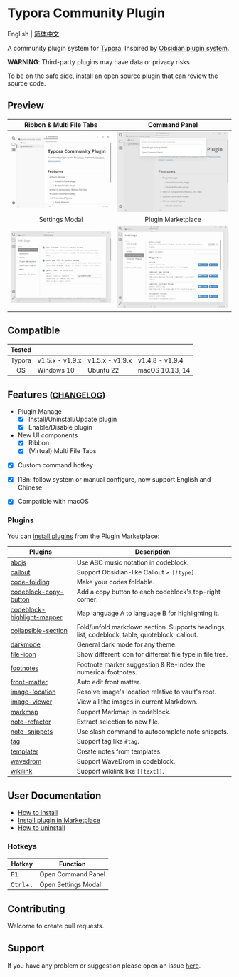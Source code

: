 # Typora Community Plugin

English | [简体中文](https://github.com/typora-community-plugin/typora-community-plugin/blob/main/README.zh-CN.md)

A community plugin system for [Typora](https://typora.io/). Inspired by [Obsidian plugin system](https://docs.obsidian.md/Home).

**WARNING**: Third-party plugins may have data or privacy risks.

To be on the safe side, install an open source plugin that can review the source code.



## Preview

| Ribbon & Multi File Tabs              | Command Panel                             |
| :-----------------------------------: | :---------------------------------------: |
| ![](./docs/assets/base.jpg)           | ![](./docs/assets/command-modal.jpg)      |
| Settings Modal                        | Plugin Marketplace                        |
| ![](./docs/assets/settings-modal.jpg) | ![](./docs/assets/plugin-marketplace.jpg) |



## Compatible

| Tested |                 |                 |                 |
| :----: | --------------- | --------------- | --------------- |
| Typora | v1.5.x - v1.9.x | v1.5.x - v1.9.x | v1.4.8 - v1.9.4 |
| OS     | Windows 10      | Ubuntu 22       | macOS 10.13, 14 |



## Features <small>([CHANGELOG](./docs/en-us/user-guide/CHANGELOG.md))</small>

- Plugin Manage
  - [x] Install/Uninstall/Update plugin
  - [x] Enable/Disable plugin
- New UI components
  - [x] Ribbon
  - [x] (Virtual) Multi File Tabs
- [x] Custom command hotkey
- [x] I18n: follow system or manual configure, now support English and Chinese
- [x] Compatible with macOS



### Plugins

You can [install plugins](./docs/en-us/user-guide/2-plugin-installation.md) from the Plugin Marketplace:

| Plugins                          | Description                                               |
| -------------------------------- | --------------------------------------------------------- |
| [abcjs][p12]                     | Use ABC music notation in codeblock.                      |
| [callout][p1]                    | Support Obsidian-like Callout `> [!type]`.                |
| [code-folding][p14]              | Make your codes foldable.                                 |
| [codeblock-copy-button][p2]      | Add a copy button to each codeblock's top-right corner.   |
| [codeblock-highlight-mapper][p3] | Map language A to language B for highlighting it.         |
| [collapsible-section][p4]        | Fold/unfold markdown section. Supports headings, list, codeblock, table, quoteblock, callout. |
| [darkmode][p13]                  | General dark mode for any theme.                          |
| [file-icon][p5]                  | Show different icon for different file type in file tree. |
| [footnotes][p18]                 | Footnote marker suggestion & Re-index the numerical footnotes. |
| [front-matter][p6]               | Auto edit front matter.                                   |
| [image-location][p15]            | Resolve image's location relative to vault's root.        |
| [image-viewer][p16]              | View all the images in current Markdown.                  |
| [markmap][p11]                   | Support Markmap in codeblock.                             |
| [note-refactor][p7]              | Extract selection to new file.                            |
| [note-snippets][p8]              | Use slash command to autocomplete note snippets.          |
| [tag][p9]                        | Support tag like `#tag`.                                  |
| [templater][p19]                 | Create notes from templates.                              |
| [wavedrom][p17]                  | Support WaveDrom in codeblock.                            |
| [wikilink][p10]                  | Support wikilink like `[[text]]`.                          |



## User Documentation

- [How to install](./docs/en-us/user-guide/1a-installation.md)
- [Install plugin in Marketplace](./docs/en-us/user-guide/2-plugin-installation.md)
- [How to uninstall](./docs/en-us/user-guide/1b-uninstall.md)



### Hotkeys

| Hotkey                      | Function            |
| --------------------------- | ------------------- |
| <kbd>F1</kbd>               | Open Command Panel  |
| <kbd>Ctrl</kbd>+<kbd>.</kbd>| Open Settings Modal |



## Contributing

Welcome to create pull requests.



## Support

If you have any problem or suggestion please open an issue [here](https://github.com/typora-community-plugin/typora-community-plugin/issues).



[p1]: https://github.com/typora-community-plugin/typora-plugin-callout
[p2]: https://github.com/typora-community-plugin/typora-plugin-codeblock-copy-button
[p3]: https://github.com/typora-community-plugin/typora-plugin-codeblock-highlight-mapper
[p4]: https://github.com/typora-community-plugin/typora-plugin-collapsible-section
[p5]: https://github.com/typora-community-plugin/typora-plugin-file-icon
[p6]: https://github.com/typora-community-plugin/typora-plugin-front-matter
[p7]: https://github.com/typora-community-plugin/typora-plugin-note-refactor
[p8]: https://github.com/typora-community-plugin/typora-plugin-note-snippets
[p9]: https://github.com/typora-community-plugin/typora-plugin-tag
[p10]: https://github.com/typora-community-plugin/typora-plugin-wikilink
[p11]: https://github.com/typora-community-plugin/typora-plugin-markmap
[p12]: https://github.com/typora-community-plugin/typora-plugin-abcjs
[p13]: https://github.com/typora-community-plugin/typora-plugin-darkmode
[p14]: https://github.com/typora-community-plugin/typora-plugin-code-folding
[p15]: https://github.com/typora-community-plugin/typora-plugin-image-location
[p16]: https://github.com/typora-community-plugin/typora-plugin-image-viewer
[p17]: https://github.com/typora-community-plugin/typora-plugin-wavedrom
[p18]: https://github.com/typora-community-plugin/typora-plugin-footnotes
[p19]: https://github.com/typora-community-plugin/typora-plugin-templater
